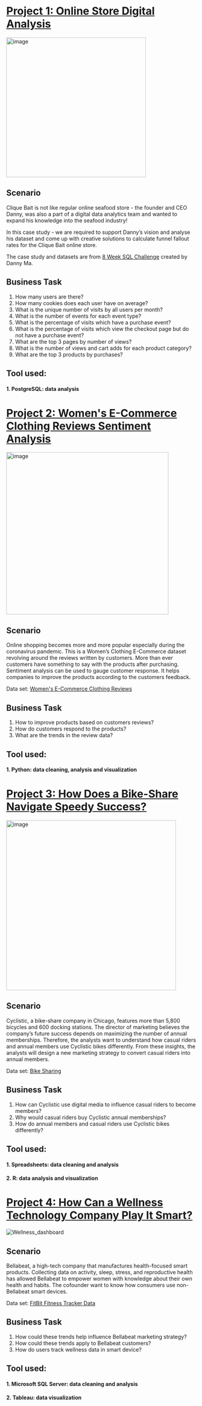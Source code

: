 
# [**Project 1: Online Store Digital Analysis**](https://github.com/ts756632/8_Week_SQL_Challenge)

<img width="370" alt="image" src="https://user-images.githubusercontent.com/61902789/132230660-4395d821-90fa-4733-9dba-87c101f77e60.png">

## **Scenario** 
Clique Bait is not like regular online seafood store - the founder and CEO Danny, was also a part of a digital data analytics team and wanted to expand his knowledge into the seafood industry!

In this case study - we are required to support Danny’s vision and analyse his dataset and come up with creative solutions to calculate funnel fallout rates for the Clique Bait online store.

The case study and datasets are from [8 Week SQL Challenge](https://8weeksqlchallenge.com/case-study-6/) created by Danny Ma.

## **Business Task**
1. How many users are there?
2. How many cookies does each user have on average?
3. What is the unique number of visits by all users per month?
4. What is the number of events for each event type?
5. What is the percentage of visits which have a purchase event?
6. What is the percentage of visits which view the checkout page but do not have a purchase event?
7. What are the top 3 pages by number of views?
8. What is the number of views and cart adds for each product category?
9. What are the top 3 products by purchases?

## Tool used:
#### 1. PostgreSQL: data analysis <br>


# [**Project 2: Women's E-Commerce Clothing Reviews Sentiment Analysis**](https://github.com/ts756632/Reviews-Sentiment-Analysis)

<img width="430" alt="image" src="https://user-images.githubusercontent.com/61902789/132507768-2aba6b7f-62c2-4ddb-b02c-bce7e28e7460.png">

## **Scenario** 
Online shopping becomes more and more popular especially during the coronavirus pandemic. This is a Women’s Clothing E-Commerce dataset revolving around the reviews written by customers. More than ever customers have something to say with the products after purchasing. Sentiment analysis can be used to gauge customer response. It helps companies to improve the products according to the customers feedback. 

Data set:  [Women's E-Commerce Clothing Reviews](https://www.kaggle.com/nicapotato/womens-ecommerce-clothing-reviews)

## **Business Task**
1.	How to improve products based on customers reviews?
2.	How do customers respond to the products?
3.	What are the trends in the review data?


## Tool used:
#### 1. Python: data cleaning, analysis and visualization <br>



# [**Project 3: How Does a Bike-Share Navigate Speedy Success?**](https://github.com/ts756632/Case_Study_1)

<img width="450" alt="image" src="https://user-images.githubusercontent.com/61902789/132508049-4b8d16db-b504-439e-a0b0-fbea9aa5d496.png">


## **Scenario** 
Cyclistic, a bike-share company in Chicago, features more than 5,800 bicycles and 600 docking stations. The director of marketing believes the company’s future success depends on maximizing the number of annual memberships. Therefore, the analysts want to understand how casual riders and annual members use Cyclistic bikes differently. From these insights, the analysts will design a new marketing strategy to convert casual riders into annual members.

Data set:  [Bike Sharing](https://divvy-tripdata.s3.amazonaws.com/index.html)

## **Business Task**
1. How can Cyclistic use digital media to influence casual riders to become members?
2. Why would casual riders buy Cyclistic annual memberships?
3. How do annual members and casual riders use Cyclistic bikes differently?

## Tool used:
#### 1. Spreadsheets: data cleaning and analysis
#### 2. R: data analysis and visualization <br>



# [**Project 4: How Can a Wellness Technology Company Play It Smart?**](https://github.com/ts756632/Case_Study_2)

![Wellness_dashboard](https://user-images.githubusercontent.com/61902789/132508187-3eefceb8-fc70-4817-a2da-dcb549b32e98.png)

## **Scenario** 
Bellabeat, a high-tech company that manufactures health-focused smart products. Collecting data on activity, sleep, stress, and reproductive health has allowed Bellabeat to empower women with knowledge about their own health and habits. The cofounder want to know how consumers use non-Bellabeat smart devices.

Data set:  [FitBit Fitness Tracker Data](https://www.kaggle.com/arashnic/fitbi)

## **Business Task**
1.	How could these trends help influence Bellabeat marketing strategy?
2.	How could these trends apply to Bellabeat customers?
3.	How do users track wellness data in smart device?


## Tool used:
#### 1. Microsoft SQL Server: data cleaning and analysis
#### 2. Tableau: data visualization


